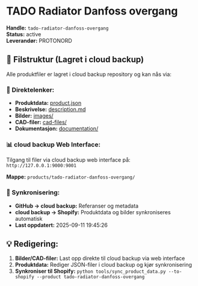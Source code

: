 # TADO Radiator Danfoss overgang

**Handle:** `tado-radiator-danfoss-overgang`  
**Status:** active  
**Leverandør:** PROTONORD

## 📁 Filstruktur (Lagret i cloud backup)

Alle produktfiler er lagret i cloud backup repository og kan nås via:

### 🔗 Direktelenker:
- **Produktdata:** [product.json](http://127.0.0.1:9000/products/tado-radiator-danfoss-overgang/product.json)
- **Beskrivelse:** [description.md](http://127.0.0.1:9000/products/tado-radiator-danfoss-overgang/description.md)
- **Bilder:** [images/](http://127.0.0.1:9000/products/tado-radiator-danfoss-overgang/images/)
- **CAD-filer:** [cad-files/](http://127.0.0.1:9000/products/tado-radiator-danfoss-overgang/cad-files/)
- **Dokumentasjon:** [documentation/](http://127.0.0.1:9000/products/tado-radiator-danfoss-overgang/documentation/)

### 📊 cloud backup Web Interface:
Tilgang til filer via cloud backup web interface på:
`http://127.0.0.1:9000:9001`

**Mappe:** `products/tado-radiator-danfoss-overgang/`

### 🔄 Synkronisering:
- **GitHub → cloud backup:** Referanser og metadata
- **cloud backup → Shopify:** Produktdata og bilder synkroniseres automatisk
- **Last oppdatert:** 2025-09-11 19:45:26

## 💡 Redigering:
1. **Bilder/CAD-filer:** Last opp direkte til cloud backup via web interface
2. **Produktdata:** Rediger JSON-filer i cloud backup og kjør synkronisering
3. **Synkroniser til Shopify:** `python tools/sync_product_data.py --to-shopify --product tado-radiator-danfoss-overgang`
